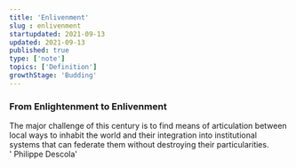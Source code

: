 ```yaml
---
title: 'Enlivenment'
slug : enlivenment
startupdated: 2021-09-13
updated: 2021-09-13
published: true
type: ['note']
topics: ['Definition']
growthStage: 'Budding'
---
```


### From Enlightenment to Enlivenment

<SimpleCard width="700px">

The major challenge of this century is to find means of articulation between local ways to inhabit the world and their integration into institutional systems that can federate them without destroying their particularities. 
<br />
' Philippe Descola'

</SimpleCard>

